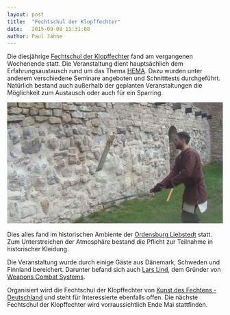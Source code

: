 ```yaml
---
layout: post
title:  "Fechtschul der Klopffechter"
date:   2015-09-08 15:31:00
author: Paul Jähne
---
```


Die diesjährige [Fechtschul der Klopffechter](http://fechtschul.de) fand am vergangenen Wochenende statt. Die Veranstaltung dient hauptsächlich dem Erfahrungsaustausch rund um das Thema [HEMA](http://de.wikipedia.org/wiki/Historische_Kampfk%C3%BCnste_Europas). Dazu wurden unter anderem verschiedene Seminare angeboten und Schnitttests durchgeführt. Natürlich bestand auch außerhalb der geplanten Veranstaltungen die Möglichkeit zum Austausch oder auch für ein Sparring.

![Schnitttest Matte](/images/2015-09-08-fechtschul-schnitttest-matte.jpg)

Dies alles fand im historischen Ambiente der [Ordensburg Liebstedt](http://www.ordensburg-liebstedt.de/) statt. Zum Unterstreichen der Atmosphäre bestand die Pflicht zur Teilnahme in historischer Kleidung.

Die Veranstaltung wurde durch einige Gäste aus Dänemark, Schweden und Finnland bereichert. Darunter befand sich auch [Lars Lind](http://www.weaponscombat.eu/wc/pages/public/instructorsShow.php?newsId=38), dem Gründer von [Weapons Combat Systems](http://www.weaponscombat.eu/wc/pages/public/).

Organisiert wird die Fechtschul der Klopffechter von [Kunst des Fechtens - Deutschland](http://www.historical-weapons-combat.de/index.php/kunst-des-fechtens-deutschland.html) und steht für Interessierte ebenfalls offen. Die nächste Fechtschul der Klopffechter wird vorraussichtlich Ende Mai stattfinden.
